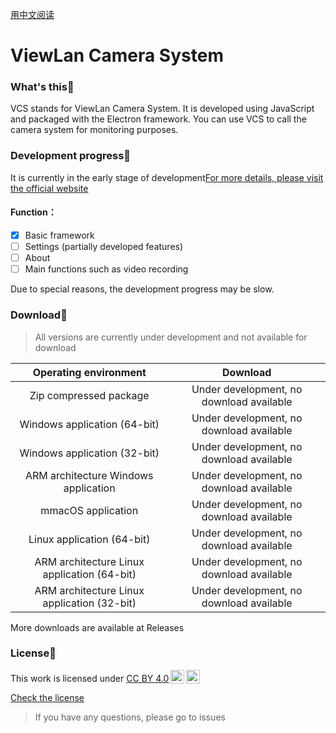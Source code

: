 [用中文阅读](README_zh_cn.md)  
# ViewLan Camera System  
### What's this🤔  
VCS stands for ViewLan Camera System. It is developed using JavaScript and packaged with the Electron framework. You can use VCS to call the camera system for monitoring purposes.  
### Development progress📝  
It is currently in the early stage of development[For more details, please visit the official website](https://viewlan-hub.github.io/)  
#### Function：  
- [x] Basic framework  
- [ ] Settings (partially developed features)  
- [ ] About  
- [ ] Main functions such as video recording

Due to special reasons, the development progress may be slow.
### Download🔽 
>All versions are currently under development and not available for download
 
|Operating environment|Download|
|:-:|:-:| 
|Zip compressed package|Under development, no download available| 
Windows application (64-bit)|Under development, no download available|
|Windows application (32-bit)|Under development, no download available|
|ARM architecture Windows application|Under development, no download available|
|mmacOS application|Under development, no download available|
Linux application (64-bit)|Under development, no download available|
|ARM architecture Linux application (64-bit)|Under development, no download available|
|ARM architecture Linux application (32-bit)|Under development, no download available|

More downloads are available at Releases
### License📃
<p xmlns:cc="http://creativecommons.org/ns#" >This work is licensed under <a href="https://creativecommons.org/licenses/by/4.0/?ref=chooser-v1" target="_blank" rel="license noopener noreferrer" style="display:inline-block;">CC BY 4.0<img style="height:22px!important;margin-left:3px;vertical-align:text-bottom;" src="https://mirrors.creativecommons.org/presskit/icons/cc.svg?ref=chooser-v1" alt=""><img style="height:22px!important;margin-left:3px;vertical-align:text-bottom;" src="https://mirrors.creativecommons.org/presskit/icons/by.svg?ref=chooser-v1" alt=""></a></p>

[Check the license](LICENSE)  
>If you have any questions, please go to issues
